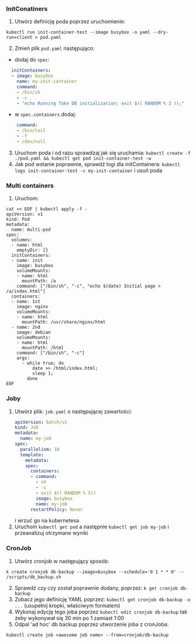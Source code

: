 ### InitConatiners
1. Utwórz definicję poda poprzez uruchomienie:
```shell
kubectl run init-container-test --image busybox -o yaml --dry-run=client > pod.yaml
```
2. Zmień plik `pod.yaml` następująco:
* dodaj do `spec`:
```yaml
  initContainers:
  - image: busybox
    name: my-init-container
    command:
    - /bin/sh
    - -c
    - "echo Running fake DB initialization; exit $(( RANDOM % 3 ));"
```
* w `spec.containers` dodaj:
```yaml
    command:
    - /bin/tail
    - -f
    - /dev/null
```
3. Uruchom poda i od razu sprawdzaj jak się uruchamia: `kubectl create -f ./pod.yaml && kubectl get pod init-container-test -w`
4. Jak pod wstanie poprawnie, sprawdź logi dla initContainera: `kubectl logs init-container-test -c my-init-container` i usuń poda
### Multi containers
1. Uruchom:
```shell
cat << EOF | kubectl apply -f -
apiVersion: v1
kind: Pod
metadata:
  name: multi-pod
spec:
  volumes:
  - name: html
    emptyDir: {}
  initContainers:
  - name: init
    image: busybox
    volumeMounts:
    - name: html
      mountPath: /a
    command: ["/bin/sh", "-c", "echo $(date) Initial page > /a/index.html"]
  containers:
  - name: 1st
    image: nginx
    volumeMounts:
    - name: html
      mountPath: /usr/share/nginx/html
  - name: 2nd
    image: debian
    volumeMounts:
    - name: html
      mountPath: /html
    command: ["/bin/sh", "-c"]
    args:
      - while true; do
          date >> /html/index.html;
          sleep 1;
        done
EOF

```
### Joby
1. Utwórz plik: `job.yaml` o następującej zawartości:
    ```yaml
    apiVersion: batch/v1
    kind: Job
    metadata:
      name: my-job
    spec:
      parallelism: 10
      template:
        metadata:
        spec:
          containers:
          - command:
            - sh
            - -c
            - exit $(( RANDOM % 5))
            image: busybox
            name: my-job
          restartPolicy: Never
    ```
    i wrzuć go na kubernetesa
2. Uruchom `kubectl get pod` a następnie `kubectl get job my-job` i przeanalizuj otrzymane wyniki
### CronJob
1. Utwórz cronjob w następujący sposób:
```shell
k create cronjob db-backup --image=busybox --schedule='0 1 * * 0' -- /scripts/db_backup.sh
```
2. Sprawdź czy czy został poprawnie dodany, poprzez: `k get cronjob db-backup` 
3. Zobacz jego definicję YAML poprzez: `kubectl get cronjob db-backup -o ...` (usupełnij kropki, właściwym formatem) 
4. Wykonaj edycję tego joba poprzez `kubectl edit cronjob db-backup` tak żeby wykonywał się 30 min po 1 zamiast 1:00
5. Odpal 'ad hoc' db backup poprzez utworzenie joba z cronJoba:
```shell
kubectl create job <awesome job name> --from=cronjob/db-backup
```
